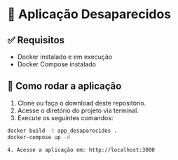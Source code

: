 # 🐳 Aplicação Desaparecidos

## ✅ Requisitos

- Docker instalado e em execução
- Docker Compose instalado

## 🚀 Como rodar a aplicação

1. Clone ou faça o download deste repositório.
2. Acesse o diretório do projeto via terminal.
3. Execute os seguintes comandos:

```bash
docker build -t app_desaparecidos .
docker-compose up -d

4. Acesse a aplicação em: http://localhost:3000